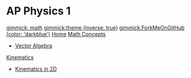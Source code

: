 # AP Physics 1
<style>
  .container {
    max-width: 98%
  }
  .img-thumbnail {
    width: 600px;
    border: 1px solid #cfcfcf;
    border-radius: 4px;
  }
  p {
    margin-bottom: 4px;
  }
  .MathJax {
    font-weight: bold;
  }
</style>
[gimmick: math]()
[gimmick:theme (inverse: true)](flatly)
[gimmick:ForkMeOnGitHub (color: 'darkblue')](http://www.github.com/barathvk/physics)
[Home](index.md)
[Math Concepts]()

  * [Vector Algebra](pages/vectors.md)

[Kinematics]()

  * [Kinematics in 2D](pages/kinematics.md)
